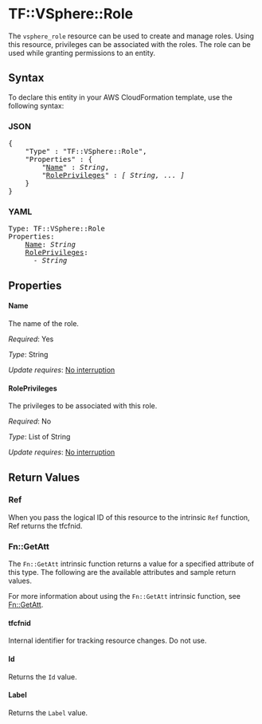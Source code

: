 # TF::VSphere::Role

The `vsphere_role` resource can be used to create and manage roles. Using this resource, privileges can be 
associated with the roles. The role can be used while granting permissions to an entity.

## Syntax

To declare this entity in your AWS CloudFormation template, use the following syntax:

### JSON

<pre>
{
    "Type" : "TF::VSphere::Role",
    "Properties" : {
        "<a href="#name" title="Name">Name</a>" : <i>String</i>,
        "<a href="#roleprivileges" title="RolePrivileges">RolePrivileges</a>" : <i>[ String, ... ]</i>
    }
}
</pre>

### YAML

<pre>
Type: TF::VSphere::Role
Properties:
    <a href="#name" title="Name">Name</a>: <i>String</i>
    <a href="#roleprivileges" title="RolePrivileges">RolePrivileges</a>: <i>
      - String</i>
</pre>

## Properties

#### Name

The name of the role.

_Required_: Yes

_Type_: String

_Update requires_: [No interruption](https://docs.aws.amazon.com/AWSCloudFormation/latest/UserGuide/using-cfn-updating-stacks-update-behaviors.html#update-no-interrupt)

#### RolePrivileges

The privileges to be associated with this role.

_Required_: No

_Type_: List of String

_Update requires_: [No interruption](https://docs.aws.amazon.com/AWSCloudFormation/latest/UserGuide/using-cfn-updating-stacks-update-behaviors.html#update-no-interrupt)

## Return Values

### Ref

When you pass the logical ID of this resource to the intrinsic `Ref` function, Ref returns the tfcfnid.

### Fn::GetAtt

The `Fn::GetAtt` intrinsic function returns a value for a specified attribute of this type. The following are the available attributes and sample return values.

For more information about using the `Fn::GetAtt` intrinsic function, see [Fn::GetAtt](https://docs.aws.amazon.com/AWSCloudFormation/latest/UserGuide/intrinsic-function-reference-getatt.html).

#### tfcfnid

Internal identifier for tracking resource changes. Do not use.

#### Id

Returns the <code>Id</code> value.

#### Label

Returns the <code>Label</code> value.


